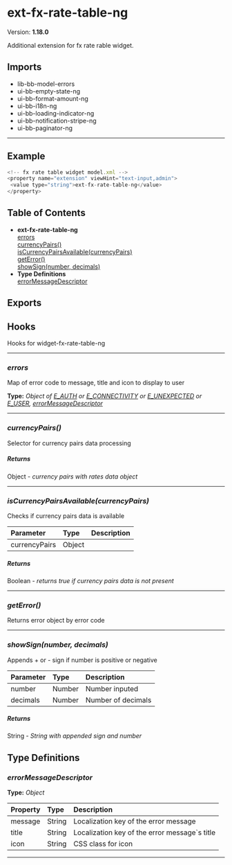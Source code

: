# ext-fx-rate-table-ng


Version: **1.18.0**

Additional extension for fx rate rable widget.

## Imports

* lib-bb-model-errors
* ui-bb-empty-state-ng
* ui-bb-format-amount-ng
* ui-bb-i18n-ng
* ui-bb-loading-indicator-ng
* ui-bb-notification-stripe-ng
* ui-bb-paginator-ng

---

## Example

```javascript
<!-- fx rate table widget model.xml -->
<property name="extension" viewHint="text-input,admin">
 <value type="string">ext-fx-rate-table-ng</value>
</property>
```

## Table of Contents
- **ext-fx-rate-table-ng**<br/>    <a href="#ext-fx-rate-table-ngerrors">errors</a><br/>    <a href="#ext-fx-rate-table-ngcurrencyPairs">currencyPairs()</a><br/>    <a href="#ext-fx-rate-table-ngisCurrencyPairsAvailable">isCurrencyPairsAvailable(currencyPairs)</a><br/>    <a href="#ext-fx-rate-table-nggetError">getError()</a><br/>    <a href="#ext-fx-rate-table-ngshowSign">showSign(number, decimals)</a><br/>
- **Type Definitions**<br/>    <a href="#errorMessageDescriptor">errorMessageDescriptor</a><br/>

## Exports


## Hooks

Hooks for widget-fx-rate-table-ng

---
### <a name="ext-fx-rate-table-ngerrors"></a>*errors*

Map of error code to message, title and icon to display to user

**Type:** *Object of [E_AUTH](#E_AUTH) or [E_CONNECTIVITY](#E_CONNECTIVITY) or [E_UNEXPECTED](#E_UNEXPECTED) or [E_USER](#E_USER), [errorMessageDescriptor](#errorMessageDescriptor)*


---

### <a name="ext-fx-rate-table-ngcurrencyPairs"></a>*currencyPairs()*

Selector for currency pairs data processing

##### Returns

Object - *currency pairs with rates data object*

---

### <a name="ext-fx-rate-table-ngisCurrencyPairsAvailable"></a>*isCurrencyPairsAvailable(currencyPairs)*

Checks if currency pairs data is available

| Parameter | Type | Description |
| :-- | :-- | :-- |
| currencyPairs | Object |  |

##### Returns

Boolean - *returns true if currency pairs data is not present*

---

### <a name="ext-fx-rate-table-nggetError"></a>*getError()*

Returns error object by error code

---

### <a name="ext-fx-rate-table-ngshowSign"></a>*showSign(number, decimals)*

Appends + or - sign if number is positive or negative

| Parameter | Type | Description |
| :-- | :-- | :-- |
| number | Number | Number inputed |
| decimals | Number | Number of decimals |

##### Returns

String - *String with appended sign and number*

## Type Definitions


### <a name="errorMessageDescriptor"></a>*errorMessageDescriptor*


**Type:** *Object*


| Property | Type | Description |
| :-- | :-- | :-- |
| message | String | Localization key of the error message |
| title | String | Localization key of the error message`s title |
| icon | String | CSS class for icon |

---
